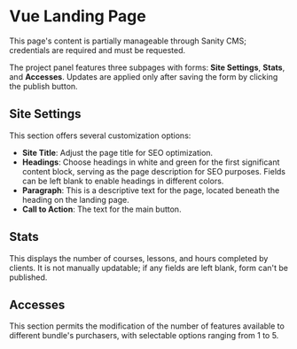 # Vue Landing Page

This page's content is partially manageable through Sanity CMS; credentials are required and must be requested.

The project panel features three subpages with forms: **Site Settings**, **Stats**, and **Accesses**. Updates are applied only after saving the form by clicking the publish button.

## Site Settings

This section offers several customization options:

- **Site Title**: Adjust the page title for SEO optimization.
- **Headings**: Choose headings in white and green for the first significant content block, serving as the page description for SEO purposes. Fields can be left blank to enable headings in different colors.
- **Paragraph**: This is a descriptive text for the page, located beneath the heading on the landing page.
- **Call to Action**: The text for the main button.

## Stats

This displays the number of courses, lessons, and hours completed by clients. It is not manually updatable; if any fields are left blank, form can't be published.

## Accesses

This section permits the modification of the number of features available to different bundle's purchasers, with selectable options ranging from 1 to 5.
